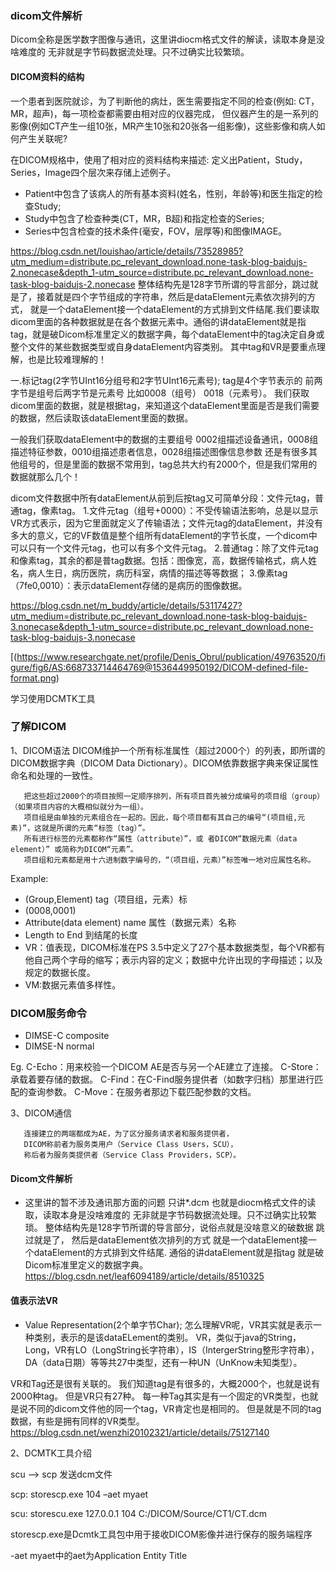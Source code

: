 ### dicom文件解析
Dicom全称是医学数字图像与通讯，这里讲diocm格式文件的解读，读取本身是没啥难度的 无非就是字节码数据流处理。只不过确实比较繁琐。

#### DICOM资料的结构
   一个患者到医院就诊，为了判断他的病灶，医生需要指定不同的检查(例如: CT，MR，超声)，每一项检查都需要由相对应的仪器完成，
   但仪器产生的是一系列的影像(例如CT产生一组10张，MR产生10张和20张各一组影像)，这些影像和病人如何产生关联呢?

 在DICOM规格中，使用了相对应的资料结构来描述: 定义出Patient，Study，Series，Image四个层次来存储上述例子。
  *  Patient中包含了该病人的所有基本资料(姓名，性别，年龄等)和医生指定的检查Study;
  *  Study中包含了检查种类(CT，MR，B超)和指定检查的Series;
  *  Series中包含检查的技术条件(毫安，FOV，层厚等)和图像IMAGE。

https://blog.csdn.net/louishao/article/details/73528985?utm_medium=distribute.pc_relevant_download.none-task-blog-baidujs-2.nonecase&depth_1-utm_source=distribute.pc_relevant_download.none-task-blog-baidujs-2.nonecase
整体结构先是128字节所谓的导言部分，跳过就是了，接着就是四个字节组成的字符串，然后是dataElement元素依次排列的方式， 就是一个dataElement接一个dataElement的方式排到文件结尾.我们要读取dicom里面的各种数据就是在各个数据元素中。通俗的讲dataElement就是指tag，就是破Dicom标准里定义的数据字典，每个dataElement中的tag决定自身或整个文件的某些数据类型或自身dataElement内容类别。
其中tag和VR是要重点理解，也是比较难理解的！

一.标记tag(2字节UInt16分组号和2字节UInt16元素号);
tag是4个字节表示的 前两字节是组号后两字节是元素号 比如0008（组号） 0018（元素号）。
我们获取dicom里面的数据，就是根据tag，来知道这个dataElement里面是否是我们需要的数据，然后读取该dataElement里面的数据。

一般我们获取dataElement中的数据的主要组号
0002组描述设备通讯，0008组描述特征参数，0010组描述患者信息，0028组描述图像信息参数
还是有很多其他组号的，但是里面的数据不常用到，tag总共大约有2000个，但是我们常用的数据就那么几个！

dicom文件数据中所有dataElement从前到后按tag又可简单分段：文件元tag，普通tag，像素tag。
1.文件元tag（组号+0000）：不受传输语法影响，总是以显示VR方式表示，因为它里面就定义了传输语法；文件元tag的dataElement，并没有多大的意义，它的VF数值是整个组所有dataElement的字节长度，一个dicom中可以只有一个文件元tag，也可以有多个文件元tag。
2.普通tag：除了文件元tag和像素tag，其余的都是普tag数据。包括：图像宽，高，数据传输格式，病人姓名，病人生日，病历医院，病历科室，病情的描述等等数据；
3.像素tag（7fe0,0010）：表示dataElement存储的是病历的图像数据。

https://blog.csdn.net/m_buddy/article/details/53117427?utm_medium=distribute.pc_relevant_download.none-task-blog-baidujs-3.nonecase&depth_1-utm_source=distribute.pc_relevant_download.none-task-blog-baidujs-3.nonecase

[(https://www.researchgate.net/profile/Denis_Obrul/publication/49763520/figure/fig6/AS:668733714464769@1536449950192/DICOM-defined-file-format.png)

学习使用DCMTK工具
### 了解DICOM
1、DICOM语法
       DICOM维护一个所有标准属性（超过2000个）的列表，即所谓的DICOM数据字典（DICOM Data Dictionary）。DICOM依靠数据字典来保证属性命名和处理的一致性。

       把这些超过2000个的项目按照一定顺序排列，所有项目首先被分成编号的项目组（group）（如果项目内容的大概相似就分为一组）。
       项目组是由单独的元素组合在一起的。因此，每个项目都有其自己的编号“(项目组,元素)”，这就是所谓的元素“标签（tag）”。
       所有进行标签的元素都称作“属性（attribute）”，或 者DICOM“数据元素（data element）” 或简称为DICOM“元素”。
       项目组和元素都是用十六进制数字编号的，“（项目组，元素）”标签唯一地对应属性名称。
Example: 
 - (Group,Element) tag（项目组，元素）标
  - (0008,0001)
- Attribute(data element) name 属性（数据元素）名称
 - Length to End 到结尾的长度
 - VR：值表现，DICOM标准在PS 3.5中定义了27个基本数据类型，每个VR都有他自己两个字母的缩写；表示内容的定义；数据中允许出现的字母描述；以及规定的数据长度。 
 - VM:数据元素值多样性。

### DICOM服务命令

* DIMSE-C  composite
* DIMSE-N normal

Eg. 
C-Echo：用来校验一个DICOM AE是否与另一个AE建立了连接。
C-Store：承载着要存储的数据。
C-Find：在C-Find服务提供者（如数字归档）那里进行匹配的查询参数。
C-Move：在服务者那边下载匹配参数的文档。

3、DICOM通信

       连接建立的两端都成为AE，为了区分服务请求者和服务提供者，
       DICOM称前者为服务类用户（Service Class Users，SCU），
       称后者为服务类提供者（Service Class Providers，SCP）。

#### Dicom文件解析
- 这里讲的暂不涉及通讯那方面的问题 只讲*.dcm 也就是diocm格式文件的读取，读取本身是没啥难度的 无非就是字节码数据流处理。只不过确实比较繁琐。
整体结构先是128字节所谓的导言部分，说俗点就是没啥意义的破数据 跳过就是了，
   然后是dataElement依次排列的方式 就是一个dataElement接一个dataElement的方式排到文件结尾.
通俗的讲dataElement就是指tag 就是破Dicom标准里定义的数据字典。
https://blog.csdn.net/leaf6094189/article/details/8510325

#### 值表示法VR
- Value Representation(2个单字节Char);
怎么理解VR呢，VR其实就是表示一种类别，表示的是该dataELement的类别。
VR，类似于java的String，Long，VR有LO（LongString长字符串），IS（IntergerString整形字符串），DA（data日期）等等共27中类型，还有一种UN（UnKnow未知类型）。

VR和Tag还是很有关联的。
我们知道tag是有很多的，大概2000个，也就是说有2000种tag。
但是VR只有27种。
每一种Tag其实是有一个固定的VR类型，也就是说不同的dicom文件他的同一个tag，VR肯定也是相同的。
但是就是不同的tag数据，有些是拥有同样的VR类型。
https://blog.csdn.net/wenzhi20102321/article/details/75127140

2、DCMTK工具介绍

scu -->  scp  发送dcm文件

scp: storescp.exe  104  –aet myaet

scu: storescu.exe 127.0.0.1 104 C:/DICOM/Source/CT1/CT.dcm

storescp.exe是Dcmtk工具包中用于接收DICOM影像并进行保存的服务端程序

-aet myaet中的aet为Application Entity Title

